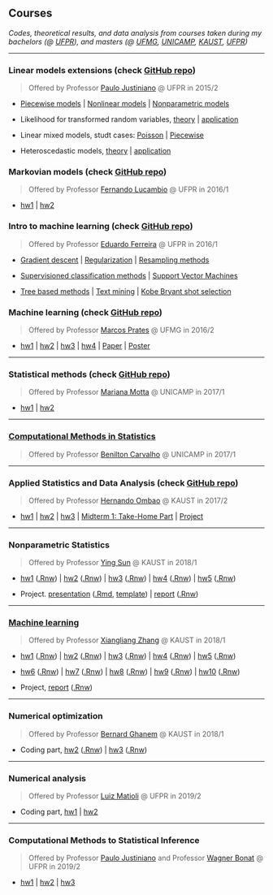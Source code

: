 ## Courses

*Codes, theoretical results, and data analysis from courses taken during
my bachelors (@ [UFPR](http://www.est.ufpr.br/index.html)), and masters
(@ [UFMG](http://www.est.ufmg.br/portal/),
[UNICAMP](https://www.ime.unicamp.br/pos-graduacao/estatistica),
[KAUST](https://cemse.kaust.edu.sa/stat),
[UFPR](http://www.prppg.ufpr.br/ppgmne/))*

***

### Linear models extensions (check [GitHub repo](https://github.com/henriquelaureano/lme15))

> Offered by Professor
> [Paulo Justiniano](https://bit.ly/3hurNG3)
> @ UFPR in 2015/2

+ [Piecewise models](lme15/piecewise.html) |
  [Nonlinear models](lme15/nls.html) |
  [Nonparametric models](lme15/nonparametric.html)

+ Likelihood for transformed random variables,
  [theory](lme15/likelihood/theory.html) |
  [application](lme15/likelihood/application.html)

+ Linear mixed models, studt cases: 
  [Poisson](lme15/lmm/poisson.html) |
  [Piecewise](lme15/lmm/piecewise.html)

+ Heteroscedastic models,
  [theory](lme15/hetero/theory.html) |
  [application](lme15/hetero/application.html)


### Markovian models (check [GitHub repo](https://github.com/henriquelaureano/markov16))

> Offered by Professor
> [Fernando Lucambio](https://docs.ufpr.br/~lucambio/)
> @ UFPR in 2016/1

+ [hw1](markov16/hw1.pdf) |
  [hw2](markov16/hw2.pdf)

### Intro to machine learning (check [GitHub repo](https://github.com/henriquelaureano/intro2ml))

> Offered by Professor
> [Eduardo Ferreira](https://eduardoleg.github.io/)
> @ UFPR in 2016/1

+ [Gradient descent](intro2ml/grad-desc/) |
  [Regularization](intro2ml/regularization.html) |
  [Resampling methods](intro2ml/resampling.html)

+ [Supervisioned classification methods](intro2ml/supervisioned.html) |
  [Support Vector Machines](intro2ml/svm.html)
  
+ [Tree based methods](intro2ml/tree.html) |
  [Text mining](intro2ml/textmining.html) |
  [Kobe Bryant shot selection](intro2ml/kobe.html)

### Machine learning (check [GitHub repo](https://github.com/henriquelaureano/ml-ufmg))

> Offered by Professor
> [Marcos Prates](http://www.est.ufmg.br/~marcosop/)
> @ UFMG in 2016/2

+ [hw1](ml-ufmg/hw1.pdf) |
  [hw2](ml-ufmg/hw2.pdf) |
  [hw3](ml-ufmg/hw3.pdf) |
  [hw4](ml-ufmg/hw4.pdf) |
  [Paper](ml-ufmg/paper.pdf) |
  [Poster](ml-ufmg/poster.pdf)

***

### Statistical methods (check [GitHub repo](https://github.com/henriquelaureano/statmethods))

> Offered by Professor
> [Mariana Motta](https://www.ime.unicamp.br/~marianar/)
> @ UNICAMP in 2017/1

+ [hw1](statmethods/hw1.pdf) |
  [hw2](statmethods/hw2.pdf)

***

### [Computational Methods in Statistics](cms/)

> Offered by Professor
> [Benilton Carvalho](https://bit.ly/2McXGaC)
> @ UNICAMP in 2017/1

***

### Applied Statistics and Data Analysis (check [GitHub repo](https://github.com/henriquelaureano/ASDA))

> Offered by Professor
> [Hernando Ombao](https://www.kaust.edu.sa/en/study/faculty/hernando-ombao)
> @ KAUST in 2017/2

+ [hw1](ASDA/hw1.pdf) |
  [hw2](ASDA/hw2.pdf) |
  [hw3](ASDA/hw3.pdf) |
  [Midterm 1: Take-Home Part](ASDA/md1-thp.pdf) |
  [Project](ASDA/project.pdf)

***

### Nonparametric Statistics

> Offered by Professor
> [Ying Sun](https://www.kaust.edu.sa/en/study/faculty/ying-sun)
> @ KAUST in 2018/1

+ [hw1](nonparametrics/hw1.pdf) ([.Rnw](nonparametrics/hw1.Rnw)) |
  [hw2](nonparametrics/hw2.pdf) ([.Rnw](nonparametrics/hw2.Rnw)) |
  [hw3](nonparametrics/hw3.pdf) ([.Rnw](nonparametrics/hw3.Rnw)) |
  [hw4](nonparametrics/hw4.pdf) ([.Rnw](nonparametrics/hw4.Rnw)) |
  [hw5](nonparametrics/hw5.pdf) ([.Rnw](nonparametrics/hw5.Rnw))

+ Project.
  [presentation](nonparametrics/project_slides.pdf)
  ([.Rmd](nonparametrics/project_slides.Rmd),
  [template](nonparametrics/slides_template.tex)) |
  [report](nonparametrics/project_report.pdf)
  ([.Rnw](nonparametrics/project_report.Rnw))

***

### [Machine learning](https://sites.google.com/site/kaust229machinelearning/)

> Offered by Professor
> [Xiangliang Zhang](https://mine.kaust.edu.sa/Pages/ZhangX.aspx)
> @ KAUST in 2018/1

+ [hw1](ml-kaust/hw1.pdf) ([.Rnw](ml-kaust/hw1.Rnw)) |
  [hw2](ml-kaust/hw2.pdf) ([.Rnw](ml-kaust/hw2.Rnw)) |
  [hw3](ml-kaust/hw3.pdf) ([.Rnw](ml-kaust/hw3.Rnw)) |
  [hw4](ml-kaust/hw4.pdf) ([.Rnw](ml-kaust/hw4.Rnw)) |
  [hw5](ml-kaust/hw5.pdf) ([.Rnw](ml-kaust/hw5.Rnw))

+ [hw6](ml-kaust/hw6.pdf) ([.Rnw](ml-kaust/hw6.Rnw)) |
  [hw7](ml-kaust/hw7.pdf) ([.Rnw](ml-kaust/hw7.Rnw)) |
  [hw8](ml-kaust/hw8.pdf) ([.Rnw](ml-kaust/hw8.Rnw)) |
  [hw9](ml-kaust/hw9.pdf) ([.Rnw](ml-kaust/hw9.Rnw)) |
  [hw10](ml-kaust/hw10.pdf) ([.Rnw](ml-kaust/hw10.Rnw))

+ Project,
  [report](ml-kaust/project_report.pdf)
  ([.Rnw](ml-kaust/project_report.Rnw))

***

### Numerical optimization

> Offered by Professor
> [Bernard Ghanem](http://www.bernardghanem.com/)
> @ KAUST in 2018/1

+ Coding part,
  [hw2](numopt/hw2.pdf) ([.Rnw](numopt/hw2.Rnw)) |
  [hw3](numopt/hw3.pdf) ([.Rnw](numopt/hw3.Rnw))

***

### Numerical analysis

> Offered by Professor
> [Luiz Matioli](https://docs.ufpr.br/~matioli/)
> @ UFPR in 2019/2

+ Coding part,
  [hw1](numanal/list1.pdf) |
  [hw2](numanal/list2.pdf)

***

### Computational Methods to Statistical Inference

> Offered by Professor
> [Paulo Justiniano]()
> and Professor
> [Wagner Bonat](http://leg.ufpr.br/~wagner/)
> @ UFPR in 2019/2

+ [hw1](mcie/list1.pdf) |
  [hw2](mcie/list2.pdf) |
  [hw3](mcie/list3.pdf)

